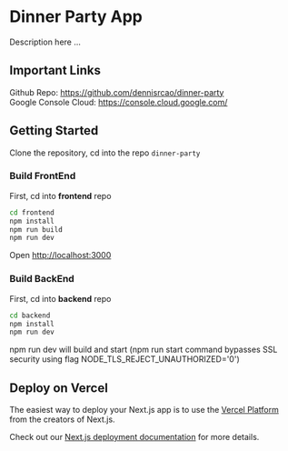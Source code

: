 # Dinner Party App
Description here ...


## Important Links
Github Repo: https://github.com/dennisrcao/dinner-party<br>
Google Console Cloud: https://console.cloud.google.com/

## Getting Started

Clone the repository, cd into the repo ```dinner-party```

### Build FrontEnd

First, cd into **frontend** repo
```bash
cd frontend
npm install
npm run build
npm run dev
```

Open [http://localhost:3000](http://localhost:3000)

### Build BackEnd
First, cd into **backend** repo
```bash
cd backend
npm install
npm run dev
```

npm run dev will build and start (npm run start command bypasses SSL security using flag NODE_TLS_REJECT_UNAUTHORIZED='0')



## Deploy on Vercel

The easiest way to deploy your Next.js app is to use the [Vercel Platform](https://vercel.com/new?utm_medium=default-template&filter=next.js&utm_source=create-next-app&utm_campaign=create-next-app-readme) from the creators of Next.js.

Check out our [Next.js deployment documentation](https://nextjs.org/docs/deployment) for more details.
